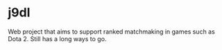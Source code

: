 # j9dl

Web project that aims to support ranked matchmaking in games such as Dota 2. Still has a long ways to go.

